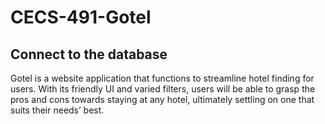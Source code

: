 # CECS-491-Gotel

## Connect to the database

Gotel is a website application that functions to streamline hotel finding for users. With its friendly UI and varied filters, users will be able to grasp the pros and cons towards staying at any hotel, ultimately settling on one that suits their needs’ best.
